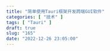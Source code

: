 ```yaml
---
title: "简单使用Tauri框架开发跨端GUI软件"
categories: [ "技术" ]
tags: [ "Tauri" ]
draft: true
slug: "165"
date: "2022-12-26 23:05:00"
---
```


